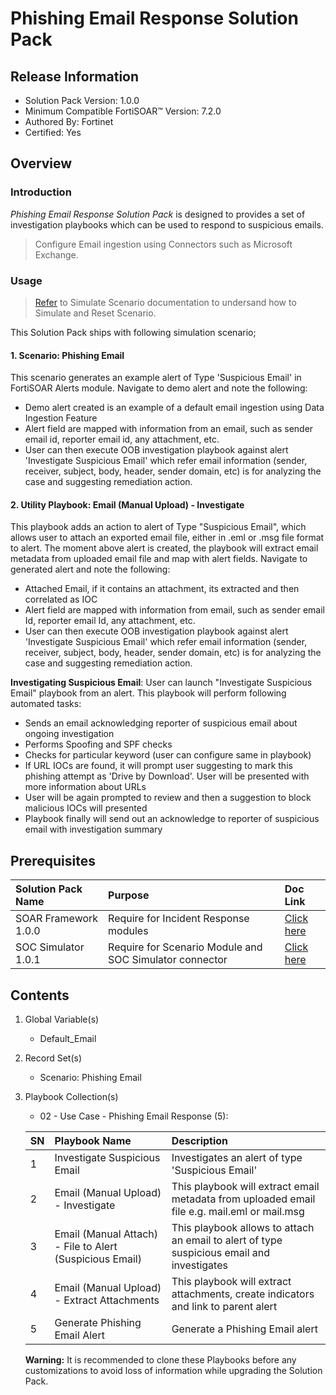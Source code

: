 # Phishing Email Response Solution Pack

## Release Information

- Solution Pack Version: 1.0.0
- Minimum Compatible FortiSOAR™ Version: 7.2.0
- Authored By: Fortinet
- Certified: Yes

## Overview

### Introduction
*Phishing Email Response Solution Pack* is designed to provides a set of investigation playbooks which can be used to respond to suspicious emails.
> Configure Email ingestion using Connectors such as Microsoft Exchange.

### Usage

> [Refer](https://github.com/fortinet-fortisoar/solution-pack-soc-simulator/blob/develop/docs/solution-pack-guide.md) to Simulate Scenario documentation to undersand how to Simulate and Reset Scenario.

This Solution Pack ships with following simulation scenario;

#### 1. Scenario: Phishing Email
This scenario generates an example alert of Type 'Suspicious Email' in FortiSOAR Alerts module.
Navigate to  demo alert and note the following:

- Demo alert created is an example of a default email ingestion using Data Ingestion Feature
- Alert field are mapped with information from an email, such as sender email id, reporter email id, any attachment, etc. 
- User can then execute OOB investigation playbook against alert 'Investigate Suspicious Email' which refer email information (sender, receiver, subject, body, header, sender domain, etc) is for analyzing the case and suggesting remediation action.

#### 2. Utility Playbook: Email (Manual Upload) - Investigate

This playbook adds an action to alert of Type "Suspicious Email", which allows user to attach an exported email file, either in .eml or .msg file format to alert. 
The moment above alert is created, the playbook will extract email metadata from uploaded email file and map with alert fields.
Navigate to generated alert and note the following:
- Attached  Email, if it contains an attachment, its extracted and then correlated as IOC 
- Alert field are mapped with information from email, such as sender email Id, reporter email Id, any attachment, etc.
- User can then execute OOB investigation playbook against alert 'Investigate Suspicious Email' which refer email information (sender, receiver, subject, body, header, sender domain, etc) is for analyzing the case and suggesting remediation action.

**Investigating Suspicious Email**: User can launch "Investigate Suspicious Email" playbook from an alert. This playbook will perform following automated tasks:
- Sends an email acknowledging reporter of suspicious email about ongoing investigation 
- Performs Spoofing and SPF checks
- Checks for particular keyword (user can configure same in playbook)
- If URL IOCs are found, it will prompt user suggesting to mark this phishing attempt as 'Drive by Download'. User will be presented with more information about URLs
- User will be again prompted to review and then a suggestion to block malicious IOCs will presented
- Playbook finally will send out an acknowledge to reporter of suspicious email with investigation summary

## Prerequisites

|**Solution Pack Name**|**Purpose**|**Doc Link**|
| :- | :- | :- |
|SOAR Framework 1.0.0|Require for Incident Response modules|[Click here](https://github.com/fortinet-fortisoar/solution-pack-soar-framework/blob/develop/README.md)|
|SOC Simulator 1.0.1|Require for Scenario Module and SOC Simulator connector| [Click here](https://github.com/fortinet-fortisoar/solution-pack-soc-simulator/blob/develop/README.md)|

## Contents

1. Global Variable(s)
    - Default_Email
2. Record Set(s)
    - Scenario: Phishing Email
3. Playbook Collection(s)
    - 02 - Use Case - Phishing Email Response (5):

    |**SN**|**Playbook Name**|**Description**|
    | :- | :- | :- |
    |1|Investigate Suspicious Email|Investigates an alert of type 'Suspicious Email'|
    |2|Email (Manual Upload) - Investigate|This playbook will extract email metadata from uploaded email file e.g. mail.eml or mail.msg|
    |3|Email (Manual Attach) - File to Alert (Suspicious Email)|This playbook allows to attach an email to alert of type suspicious email and investigates|
    |4|Email (Manual Upload) - Extract Attachments|This playbook will extract attachments, create indicators and link to parent alert|
    |5|Generate Phishing Email Alert|Generate a Phishing Email alert|

     **Warning:** It is recommended to clone these Playbooks before any customizations to avoid loss of information while upgrading the Solution Pack.
